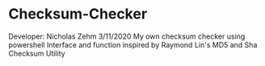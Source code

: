 # Checksum-Checker
Developer: Nicholas Zehm
3/11/2020
My own checksum checker using powershell
Interface and function inspired by Raymond Lin's MD5 and Sha Checksum Utility
